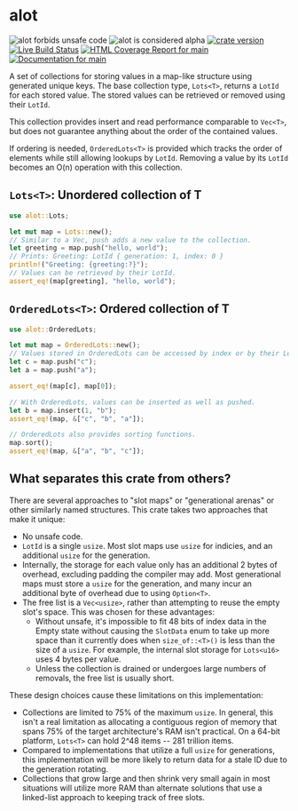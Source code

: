 # alot

![alot forbids unsafe code](https://img.shields.io/badge/unsafe-forbid-success)
![alot is considered alpha](https://img.shields.io/badge/status-alpha-orange)
[![crate version](https://img.shields.io/crates/v/alot.svg)](https://crates.io/crates/alot)
[![Live Build Status](https://img.shields.io/github/actions/workflow/status/khonsulabs/alot/rust.yml?branch=main)](https://github.com/khonsulabs/alot/actions?query=workflow:Tests)
[![HTML Coverage Report for `main`](https://khonsulabs.github.io/alot/coverage/badge.svg)]($pages-base$/coverage/)
[![Documentation for `main`](https://img.shields.io/badge/docs-main-informational)](https://khonsulabs.github.io/alot/main/alot/)

A set of collections for storing values in a map-like structure using generated
unique keys. The base collection type, `Lots<T>`, returns a `LotId` for each
stored value. The stored values can be retrieved or removed using their `LotId`.

This collection provides insert and read performance comparable to `Vec<T>`, but
does not guarantee anything about the order of the contained values.

If ordering is needed, `OrderedLots<T>` is provided which tracks the order of
elements while still allowing lookups by `LotId`. Removing a value by its
`LotId` becomes an O(n) operation with this collection.

## `Lots<T>`: Unordered collection of T

```rust
use alot::Lots;

let mut map = Lots::new();
// Similar to a Vec, push adds a new value to the collection.
let greeting = map.push("hello, world");
// Prints: Greeting: LotId { generation: 1, index: 0 }
println!("Greeting: {greeting:?}");
// Values can be retrieved by their LotId.
assert_eq!(map[greeting], "hello, world");
```

## `OrderedLots<T>`: Ordered collection of T

```rust
use alot::OrderedLots;

let mut map = OrderedLots::new();
// Values stored in OrderedLots can be accessed by index or by their LotId.
let c = map.push("c");
let a = map.push("a");

assert_eq!(map[c], map[0]);

// With OrderedLots, values can be inserted as well as pushed.
let b = map.insert(1, "b");
assert_eq!(map, &["c", "b", "a"]);

// OrderedLots also provides sorting functions.
map.sort();
assert_eq!(map, &["a", "b", "c"]);
```

## What separates this crate from others?

There are several approaches to "slot maps" or "generational arenas" or other
similarly named structures. This crate takes two approaches that make it unique:

- No unsafe code.
- `LotId` is a single `usize`. Most slot maps use `usize` for indicies, and an
  additional `usize` for the generation.
- Internally, the storage for each value only has an additional 2 bytes of
  overhead, excluding padding the compiler may add. Most generational maps must
  store a `usize` for the generation, and many incur an additional byte of
  overhead due to using `Option<T>`.
- The free list is a `Vec<usize>`, rather than attempting to reuse the empty
  slot's space. This was chosen for these advantages:
  - Without unsafe, it's impossible to fit 48 bits of index data in the Empty
    state without causing the `SlotData` enum to take up more space than it
    currently does when `size_of::<T>()` is less than the size of a `usize`. For
    example, the internal slot storage for `Lots<u16>` uses 4 bytes per value.
  - Unless the collection is drained or undergoes large numbers of removals, the
    free list is usually short.

These design choices cause these limitations on this implementation:

- Collections are limited to 75% of the maximum `usize`. In general, this isn't
  a real limitation as allocating a contiguous region of memory that spans 75%
  of the target architecture's RAM isn't practical. On a 64-bit platform,
  `Lots<T>` can hold 2^48 items -- 281 trillion items.
- Compared to implementations that utilize a full `usize` for generations, this
  implementation will be more likely to return data for a stale ID due to the
  generation rotating.
- Collections that grow large and then shrink very small again in most
  situations will utilize more RAM than alternate solutions that use a
  linked-list approach to keeping track of free slots.
